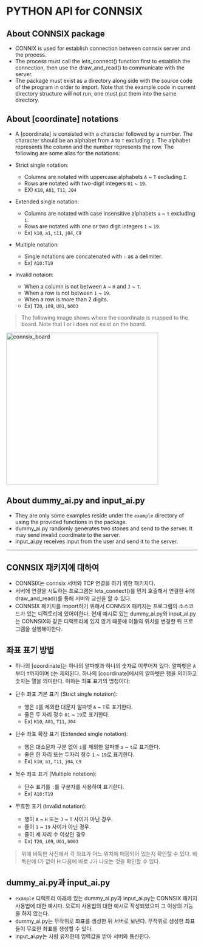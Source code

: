 # PYTHON API for CONNSIX

## About CONNSIX package
* CONNIX is used for establish connection between connsix server and the process. 
* The process must call the lets_connect() function first to establish the connection, then use the draw_and_read() to communicate with the server. 
* The package must exist as a directory along side with the source code of the program in order to import. Note that the example code in current directory structure will not run, one must put them into the same directory.


## About [coordinate] notations
* A [coordinate] is consisted with a character followed by a number. The character should be an alphabet from `A` to `T` excluding `I`. The alphabet represents the column and the number represents the row. The following are some alias for the notations:

* Strict single notation:
	* Columns are notated with uppercase alphabets `A` ~ `T` excluding `I`. 
	* Rows are notated with two-digit integers `01` ~ `19`. 
	* EX) `K10`, `A01`, `T11`, `J04`

* Extended single notation:
	* Columns are notated with case insensitive alphabets `a` ~ `t` excluding `i`.
	* Rows are notated with one or two digit integers `1` ~ `19`.
	* Ex) `k10`, `a1`, `t11`, `j04`, `C9`
* Multiple notation:
	* Single notations are concatenated with `:` as a delimiter.
	* Ex) `A10:T19`
* Invalid notaion: 
	* When a column is not between `A` ~ `H` and `J` ~ `T`.
	* When a row is not between `1` ~ `19`.
	* When a row is more than 2 digits.
	* Ex) `T20`, `i09`, `U01`, `b003`

> The following image shows where the coordinate is mapped to the board. Note that I or i does not exist on the board.
<img width="400" alt="connsix_board" src="https://user-images.githubusercontent.com/36878832/136660098-0283f97a-a7ca-466e-bcb2-dd87aa4bdb24.png">


## About dummy_ai.py and input_ai.py
* They are only some examples reside under the `example` directory of using the provided functions in the package.
* dummy_ai.py randomly generates two stones and send to the server. It may send invalid coordinate to the server.
* input_ai.py receives input from the user and send it to the server. 


---

## CONNSIX 패키지에 대하여
* CONNSIX는 connsix 서버와 TCP 연결을 하기 위한 패키지다. 
* 서버에 연결을 시도하는 프로그램은 lets_connect()를 먼저 호출해서 연결한 뒤에 draw_and_read()를 통해 서버와 교신을 할 수 있다. 
* CONNSIX 패키지를 import하기 위해서 CONNSIX 패키지는 프로그램의 소스코드가 있는 디렉토리에 있어야한다. 현재 예시로 있는 dummy_ai.py와 input_ai.py는 CONNSIX와 같은 디랙토리에 있지 않기 때문에 이들의 위치를 변경한 뒤 프로그램을 실행해야한다. 

## 좌표 표기 방법
* 하나의 [coordinate]는 하나의 알파벳과 하나의 숫자로 이루어져 있다. 알파벳은 `A`부터 `T`까지이며 `I`는 제외된다. 하나의 [coordinate]에서의 알파벳은 행을 의미하고 숫자는 열을 의미한다. 이하는 좌표 표기의 명칭이다:

* 단수 좌표 기본 표기 (Strict single notation):
	* 행은 `I`를 제외한 대문자 알파벳 `A` ~ `T`로 표기한다.
	* 줄은 두 자리 정수 `01` ~ `19`로 표기한다.
	* Ex) `K10`, `A01`, `T11`, `J04`

* 단수 좌표 확장 표기 (Extended single notation):
	* 행은 대소문자 구분 없이 `i`를 제외한 알파벳 `a` ~ `t`로 표기한다.
	* 줄은 한 자리 또는 두자리 정수 `1` ~ `19`로 표기한다.
	* Ex) `k10`, `a1`, `T11`, `j04`, `C9`
* 복수 좌표 표기 (Multiple notation):
	* 단수 표기를 `:`를 구분자를 사용하여 표기한다.
	* Ex) `A10:T19`
* 무효한 표기 (Invalid notation):
	* 행이 `A` ~ `H` 또는 `J` ~ `T` 사이가 아닌 경우.
	* 줄이 `1` ~ `19` 사이가 아닌 경우.
	* 줄이 세 자리 수 이상인 경우 
	* Ex) `T20`, `i09`, `U01`, `b003`

> 위에 바둑판 사진에서 각 좌표가 어느 위치에 매핑되어 있는지 확인할 수 있다. 바둑판에 I가 없이 H 다음에 바로 J가 나오는 것을 확인할 수 있다. 

## dummy_ai.py과 input_ai.py
* `example` 디랙토리 아래에 있는 dummy_ai.py과 input_ai.py는 CONNSIX 패키지 사용법에 대한 예시다. 오로지 사용법의 대한 예시로 작성되었으며 그 이상의 기능을 하지 않는다.
* dummy_ai.py는 무작위로 좌표를 생성한 뒤 서버로 보낸다. 무작위로 생성한 좌표들이 무효한 좌표를 생성할 수 있다.
* input_ai.py는 사람 유저한테 입력값을 받아 서버와 통신한다. 
